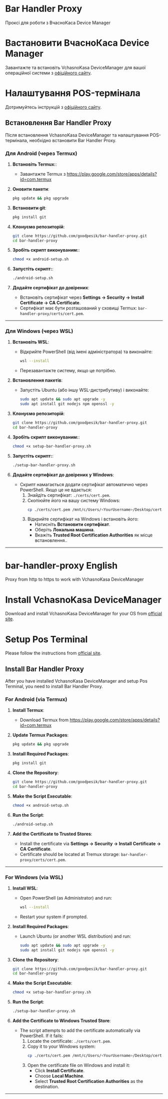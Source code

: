 # Bar Handler Proxy
Проксі для роботи з ВчасноКаса Device Manager

# Вастановити ВчасноКаса Device Manager
Завантажте та встановіть VchasnoKasa DeviceManager для вашої операційної системи з [офіційного сайту](https://wiki-kasa.vchasno.ua/uk/DeviceManager/Start/intallation).

# Налаштування POS-термінала
Дотримуйтесь інструкцій з [офіційного сайту](https://wiki-kasa.vchasno.ua/uk/DeviceManager/Functionality/Devices/Terminals).

## Встановлення Bar Handler Proxy
Після встановлення VchasnoKasa DeviceManager та налаштування POS-термінала, необхідно встановити Bar Handler Proxy.

### Для Android (через Termux)

1. **Встановіть Termux:**:
   - Завантажте Termux з https://play.google.com/store/apps/details?id=com.termux

2. **Оновити пакети**:
   ```bash
   pkg update && pkg upgrade
   ```

3. **Встановити git**:
   ```bash
   pkg install git
   ```

4. **Клонуємо репозиторій**:
   ```bash
   git clone https://github.com/goodpesik/bar-handler-proxy.git
   cd bar-handler-proxy
   ```

5. **Зробіть скрипт виконуваним:**:
   ```bash
   chmod +x android-setup.sh
   ```

6. **Запустіть скрипт:**:
   ```bash
   ./android-setup.sh
   ```

7. **Додайте сертифікат до довірених**:
   - Встановіть сертифікат через **Settings → Security → Install Certificate → CA Certificate**.
   - Сертифікат має бути розташований у сховищі Termux: `bar-handler-proxy/certs/cert.pem`.

---

### Для Windows (через WSL)

1. **Встановіть WSL**:
   - Відкрийте PowerShell (від імені адміністратора) та виконайте:
     ```bash
     wsl --install
     ```
   - Перезавантажте систему, якщо це потрібно.

2. **Встановлення пакетів**:
   - Запустіть Ubuntu (або іншу WSL-дистрибутиву) і виконайте:
     ```bash
     sudo apt update && sudo apt upgrade -y
     sudo apt install git nodejs npm openssl -y
     ```

3. **Клонуємо репозиторій**:
   ```bash
   git clone https://github.com/goodpesik/bar-handler-proxy.git
   cd bar-handler-proxy
   ```

4. **Зробіть скрипт виконуваним:**:
   ```bash
   chmod +x setup-bar-handler-proxy.sh
   ```

5. **Запустіть скрипт:**:
   ```bash
   ./setup-bar-handler-proxy.sh
   ```

6. **Додайте сертифікат до довірених у Windows**:
   - Скрипт намагається додати сертифікат автоматично через PowerShell. Якщо це не вдається:
     1. Знайдіть сертифікат: `./certs/cert.pem`.
     2. Скопіюйте його на вашу систему Windows:
        ```bash
        cp ./certs/cert.pem /mnt/c/Users/<YourUsername>/Desktop/cert.pem
        ```
     3. Відкрийте сертифікат на Windows і встановіть його:
        - Натисніть **Встановити сертифікат**.
        - Оберіть **Локальна машина**.
        - Вкажіть **Trusted Root Certification Authorities** як місце встановлення..


---

# bar-handler-proxy English
Proxy from http to https to work with VchasnoKasa DeviceManager

# Install VchasnoKasa DeviceManager
Download and install VchasnoKasa DeviceManager for your OS from [official site](https://wiki-kasa.vchasno.ua/uk/DeviceManager/Start/intallation).

# Setup Pos Terminal
Please follow the instructions from [official site](https://wiki-kasa.vchasno.ua/uk/DeviceManager/Functionality/Devices/Terminals).

## Install Bar Handler Proxy
After you have installed VchasnoKasa DeviceManager and setup Pos Terminal, you need to install Bar Handler Proxy.

### For Android (via Termux)

1. **Install Termux**:
   - Download Termux from https://play.google.com/store/apps/details?id=com.termux

2. **Update Termux Packages**:
   ```bash
   pkg update && pkg upgrade
   ```

3. **Install Required Packages**:
   ```bash
   pkg install git
   ```

4. **Clone the Repository**:
   ```bash
   git clone https://github.com/goodpesik/bar-handler-proxy.git
   cd bar-handler-proxy
   ```

5. **Make the Script Executable**:
   ```bash
   chmod +x android-setup.sh
   ```

6. **Run the Script**:
   ```bash
   ./android-setup.sh
   ```

7. **Add the Certificate to Trusted Stores**:
   - Install the certificate via **Settings → Security → Install Certificate → CA Certificate**.
   - Certificate should be located at Tremux storage: `bar-handler-proxy/certs/cert.pem`.

---

### For Windows (via WSL)

1. **Install WSL**:
   - Open PowerShell (as Administrator) and run:
     ```bash
     wsl --install
     ```
   - Restart your system if prompted.

2. **Install Required Packages**:
   - Launch Ubuntu (or another WSL distribution) and run:
     ```bash
     sudo apt update && sudo apt upgrade -y
     sudo apt install git nodejs npm openssl -y
     ```

3. **Clone the Repository**:
   ```bash
   git clone https://github.com/goodpesik/bar-handler-proxy.git
   cd bar-handler-proxy
   ```

4. **Make the Script Executable**:
   ```bash
   chmod +x setup-bar-handler-proxy.sh
   ```

5. **Run the Script**:
   ```bash
   ./setup-bar-handler-proxy.sh
   ```

6. **Add the Certificate to Windows Trusted Store**:
   - The script attempts to add the certificate automatically via PowerShell. If it fails:
     1. Locate the certificate: `./certs/cert.pem`.
     2. Copy it to your Windows system:
        ```bash
        cp ./certs/cert.pem /mnt/c/Users/<YourUsername>/Desktop/cert.pem
        ```
     3. Open the certificate file on Windows and install it:
        - Click **Install Certificate**.
        - Choose **Local Machine**.
        - Select **Trusted Root Certification Authorities** as the destination.


---
